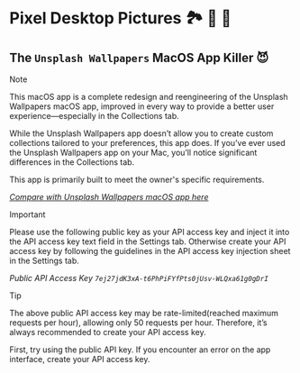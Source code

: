 # Pixel Desktop Pictures 🏞️ 🌁 🌄
## The `Unsplash Wallpapers` MacOS App Killer 😈

> [!Note]
> This macOS app is a complete redesign and reengineering of the Unsplash Wallpapers macOS app, improved in every way to provide a better user experience—especially in the Collections tab.
>
> While the Unsplash Wallpapers app doesn’t allow you to create custom collections tailored to your preferences, this app does.
> If you’ve ever used the Unsplash Wallpapers app on your Mac, you’ll notice significant differences in the Collections tab.
>
> This app is primarily built to meet the owner's specific requirements.
>
> *[Compare with Unsplash Wallpapers macOS app here](https://apps.apple.com/us/app/unsplash-wallpapers/id1284863847?mt=12)*


> [!Important]
> Please use the following public key as your API access key and inject it into the API access key text field in the Settings tab.
> Otherwise create your API access key by following the guidelines in the API access key injection sheet in the Settings tab.
>
> *Public API Access Key `7ej27jdK3xA-t6PhPiFYfPts0jUsv-WLQxa61g0gDrI`*

> [!Tip]
> The above public API access key may be rate-limited(reached maximum requests per hour), allowing only 50 requests per hour.
> Therefore, it’s always recommended to create your API access key.
>
> First, try using the public API key. If you encounter an error on the app interface, create your API access key.


